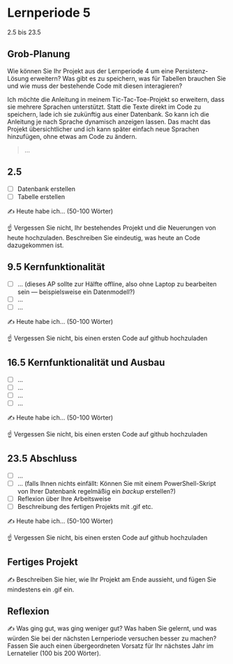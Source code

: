 # Lernperiode 5

2.5 bis 23.5

## Grob-Planung

Wie können Sie Ihr Projekt aus der Lernperiode 4 um eine Persistenz-Lösung erweitern? Was gibt es zu speichern, was für Tabellen brauchen Sie und wie muss der bestehende Code mit diesen interagieren?

Ich möchte die Anleitung in meinem Tic-Tac-Toe-Projekt so erweitern, dass sie mehrere Sprachen unterstützt. Statt die Texte direkt im Code zu speichern, lade ich sie zukünftig aus einer Datenbank. So kann ich die Anleitung je nach Sprache dynamisch anzeigen lassen. Das macht das Projekt übersichtlicher und ich kann später einfach neue Sprachen hinzufügen, ohne etwas am Code zu ändern.



> ...

## 2.5

- [ ] Datenbank erstellen
- [ ] Tabelle erstellen

✍️ Heute habe ich... (50-100 Wörter)

☝️ Vergessen Sie nicht, Ihr bestehendes Projekt und die Neuerungen von heute hochzuladen. Beschreiben Sie eindeutig, was heute an Code dazugekommen ist.

## 9.5 Kernfunktionalität

- [ ] ... (dieses AP sollte zur Hälfte offline, also ohne Laptop zu bearbeiten sein — beispielsweise ein Datenmodell?)
- [ ] ...
- [ ] ...

✍️ Heute habe ich... (50-100 Wörter)

☝️ Vergessen Sie nicht, bis einen ersten Code auf github hochzuladen

## 16.5 Kernfunktionalität und Ausbau

- [ ] ...
- [ ] ...
- [ ] ...
- [ ] ...

✍️ Heute habe ich... (50-100 Wörter)

☝️ Vergessen Sie nicht, bis einen ersten Code auf github hochzuladen

## 23.5 Abschluss

- [ ] ...
- [ ] ... (falls Ihnen nichts einfällt: Können Sie mit einem PowerShell-Skript von Ihrer Datenbank regelmäßig ein *backup* erstellen?)
- [ ] Reflexion über Ihre Arbeitsweise
- [ ] Beschreibung des fertigen Projekts mit .gif etc.

✍️ Heute habe ich... (50-100 Wörter)

☝️ Vergessen Sie nicht, bis einen ersten Code auf github hochzuladen

## Fertiges Projekt

✍️ Beschreiben Sie hier, wie Ihr Projekt am Ende aussieht, und fügen Sie mindestens ein .gif ein.

## Reflexion

✍️ Was ging gut, was ging weniger gut? Was haben Sie gelernt, und was würden Sie bei der nächsten Lernperiode versuchen besser zu machen? Fassen Sie auch einen übergeordneten Vorsatz für Ihr nächstes Jahr im Lernatelier (100 bis 200 Wörter).
